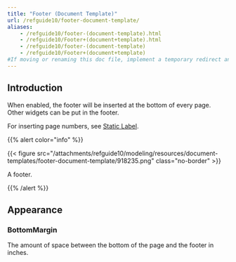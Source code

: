 ```yaml
---
title: "Footer (Document Template)"
url: /refguide10/footer-document-template/
aliases:
    - /refguide10/footer-(document-template).html
    - /refguide10/Footer+(document+template).html
    - /refguide10/footer-(document-template)
    - /refguide10/Footer+(document+template)
#If moving or renaming this doc file, implement a temporary redirect and let the respective team know they should update the URL in the product. See Mapping to Products for more details.
---
```


## Introduction

When enabled, the footer will be inserted at the bottom of every page. Other widgets can be put in the footer.

For inserting page numbers, see [Static Label](/refguide10/static-label-document-template/).

{{% alert color="info" %}}

{{< figure src="/attachments/refguide10/modeling/resources/document-templates/footer-document-template/918235.png" class="no-border" >}}

A footer.

{{% /alert %}}

## Appearance

### BottomMargin

The amount of space between the bottom of the page and the footer in inches.
